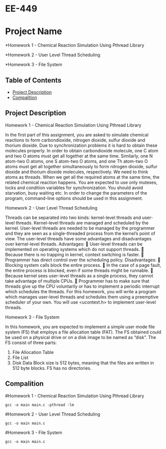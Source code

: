 # EE-449
# Project Name

*Homework 1 - Chemical Reaction Simulation Using Pthread Library

*Homework 2 - User Level Thread Scheduling

*Homework 3 - File System

## Table of Contents

- [Project Description](#project-description)
- [Compalition](#Compalition)

## Project Description
  Homework 1 - Chemical Reaction Simulation Using Pthread Library

  In the first part of this assignment, you are asked to simulate chemical reactions to form carbondioxide,
  nitrogen dioxide, sulfur dioxide and thorium dioxide. Due to synchronization problems it is hard to
  obtain these molecules properly. In order to obtain carbondioxide molecule, one C atom and two O
  atoms must get all together at the same time. Similarly, one N atom-two O atoms, one S atom-two O
  atoms, and one Th atom-two O atoms must get all together simultaneously to form nitrogen dioxide,
  sulfur dioxide and thorium dioxide molecules, respectively.
  We need to think atoms as threads. When we get all the required atoms at the same time, the related
  chemical reaction happens. You are expected to use only mutexes, locks and condition variables for
  synchronization. You should avoid starvation, busy waiting etc.
  In order to change the parameters of the program, command-line options should be used in this
  assignment.


  Homework 2 - User Level Thread Scheduling
  
  Threads can be separated into two kinds: kernel-level threads and user-level threads. Kernel-level threads are
  managed and scheduled by the kernel. User-level threads are needed to be managed by the programmer and
  they are seen as a single-threaded process from the kernel’s point of view. The user-level threads have some
  advantages and disadvantages over kernel-level threads.
  Advantages:
   User-level threads can be implemented on operating systems which do not support threads.
   Because there is no trapping in kernel, context switching is faster.
   Programmer has direct control over the scheduling policy.
  Disadvantages:
   Blocking system calls block the entire process.
   In the case of a page fault, the entire process is blocked, even if some threads might be runnable.
   Because kernel sees user-level threads as a single process, they cannot take advantage of multiple CPUs.
   Programmer has to make sure that threads give up the CPU voluntarily or has to implement a periodic
  interrupt which schedules the threads.
  For this homework, you will write a program which manages user-level threads and schedules them using a
  preemptive scheduler of your own. You will use <ucontext.h> to implement user-level threads.

  Homework 3 - File System
  
  In this homework, you are expected to implement a simple user mode file system (FS) that employs a
  file allocation table (FAT). The FS obtained could be used on a physical drive or on a disk image to be
  named as “disk”.
  The FS consist of three parts:
  1. File Allocation Table
  2. File List
  3. Disk Data
  Block size is 512 bytes, meaning that the files are written in 512 byte blocks. FS has no directories. 


## Compalition
  #Homework 1 - Chemical Reaction Simulation Using Pthread Library
  ```
  gcc -o main main.c -pthread -lm
  ```
  #Homework 2 - User Level Thread Scheduling
  ```
  gcc -o main main.c
  ```
  
  #Homework 3 - File System
  ```
  gcc -o main main.c 
  ```

